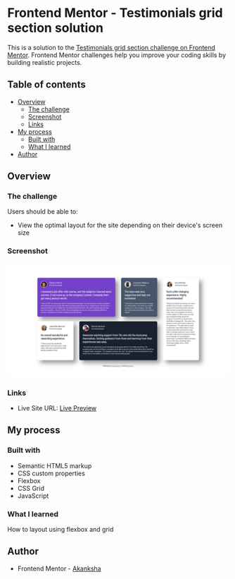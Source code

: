 # Frontend Mentor - Testimonials grid section solution

This is a solution to the [Testimonials grid section challenge on Frontend Mentor](https://www.frontendmentor.io/challenges/testimonials-grid-section-Nnw6J7Un7). Frontend Mentor challenges help you improve your coding skills by building realistic projects. 

## Table of contents

- [Overview](#overview)
  - [The challenge](#the-challenge)
  - [Screenshot](#screenshot)
  - [Links](#links)
- [My process](#my-process)
  - [Built with](#built-with)
  - [What I learned](#what-i-learned)
- [Author](#author)
## Overview

### The challenge

Users should be able to:

- View the optimal layout for the site depending on their device's screen size

### Screenshot

![](./screenshot.png)

### Links

- Live Site URL: [Live Preview](https://akanksha493.github.io/FrontendMentor-challenges/testimonials-grid-section-main/)

## My process

### Built with

- Semantic HTML5 markup
- CSS custom properties
- Flexbox
- CSS Grid
- JavaScript


### What I learned

How to layout using flexbox and grid


## Author

- Frontend Mentor - [Akanksha](https://www.frontendmentor.io/profile/akanksha493)

